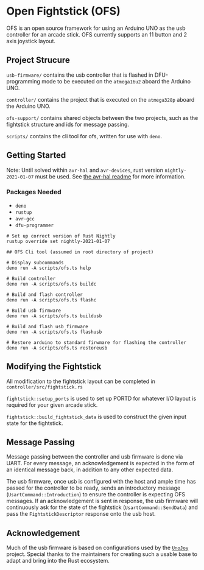 # Open Fightstick (OFS)

OFS is an open source framework for using an Arduino UNO as the usb controller for an arcade stick. OFS currently supports an 11 button and 2 axis joystick layout.

## Project Strucure

`usb-firmware/` contains the usb controller that is flashed in DFU-programming mode to be executed on the `atmega16u2` aboard the Arduino UNO.

`controller/` contains the project that is executed on the `atmega328p` aboard the Arduino UNO.

`ofs-support/` contains shared objects between the two projects, such as the fightstick structure and ids for message passing.

`scripts/` contains the cli tool for ofs, written for use with `deno`.

## Getting Started

Note: Until solved within `avr-hal` and `avr-devices`, rust version `nightly-2021-01-07` must be used. See [the avr-hal readme](https://github.com/Rahix/avr-hal/tree/2996b4a7885d40fad544b012f5c6b72e41e35106) for more information.

### Packages Needed
- `deno`
- `rustup`
- `avr-gcc`
- `dfu-programmer`

```
# Set up correct version of Rust Nightly
rustup override set nightly-2021-01-07

## OFS Cli tool (assumed in root directory of project)

# Display subcommands
deno run -A scripts/ofs.ts help

# Build controller
deno run -A scripts/ofs.ts buildc

# Build and flash controller
deno run -A scripts/ofs.ts flashc

# Build usb firmware
deno run -A scripts/ofs.ts buildusb

# Build and flash usb firmware
deno run -A scripts/ofs.ts flashusb

# Restore arduino to standard firwmare for flashing the controller
deno run -A scripts/ofs.ts restoreusb
```

## Modifying the Fightstick
All modification to the fightstick layout can be completed in `controller/src/fightstick.rs`

`fightstick::setup_ports` is used to set up PORTD for whatever I/O layout is required for your given arcade stick.

`fightstick::build_fightstick_data` is used to construct the given input state for the fightstick.

## Message Passing
Message passing between the controller and usb firmware is done via UART. For every message, an acknowledgement is expected in the form of an identical message back, in addition to any other expected data.

The usb firmware, once usb is configured with the host and ample time has passed for the controller to be ready, sends an introductory message (`UsartCommand::Introduction`) to ensure the controller is expecting OFS messages. If an acknowledgement is sent in response, the usb firmware will continuously ask for the state of the fightstick (`UsartCommand::SendData`) and pass the `FightstickDescriptor` response onto the usb host.

## Acknowledgement

Much of the usb firmware is based on configurations used by the [`UnoJoy`](https://github.com/AlanChatham/UnoJoy) project. Special thanks to the maintainers for creating such a usable base to adapt and bring into the Rust ecosystem.

